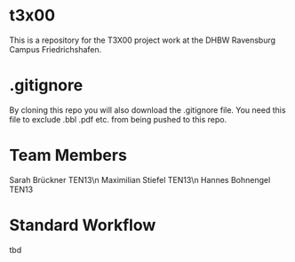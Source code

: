 # t3x00
This is a repository for the T3X00 project work at the DHBW Ravensburg Campus Friedrichshafen.

# .gitignore
By cloning this repo you will also download the .gitignore file. You need this file to exclude .bbl .pdf etc. from being pushed to this repo. 

# Team Members

Sarah Brückner TEN13\n
Maximilian Stiefel TEN13\n
Hannes Bohnengel TEN13

# Standard Workflow
tbd
